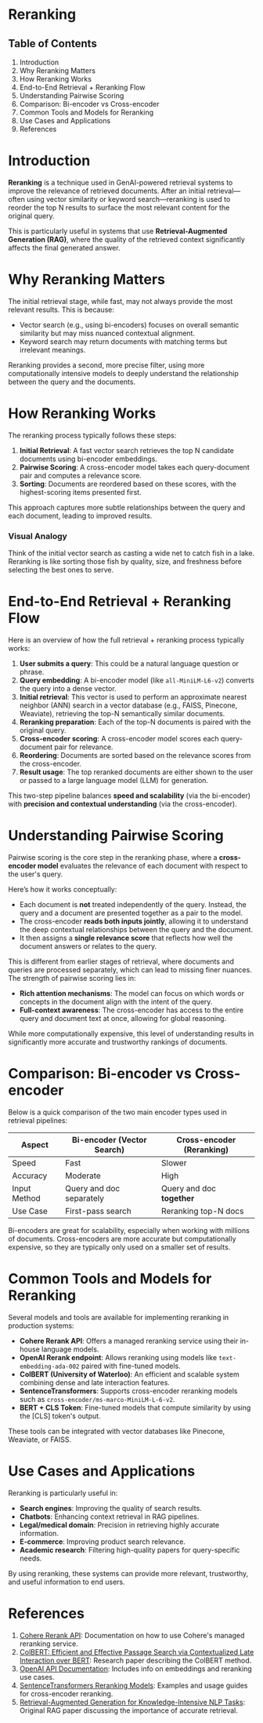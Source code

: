 <!-- ********************* -->
# Reranking
<!-- ********************* -->

## Table of Contents

1. Introduction
2. Why Reranking Matters
3. How Reranking Works
4. End-to-End Retrieval + Reranking Flow
5. Understanding Pairwise Scoring
6. Comparison: Bi-encoder vs Cross-encoder
7. Common Tools and Models for Reranking
8. Use Cases and Applications
9. References

<!-- ********************* -->
# Introduction
<!-- ********************* -->

**Reranking** is a technique used in GenAI-powered retrieval systems to improve the relevance of retrieved documents. After an initial retrieval—often using vector similarity or keyword search—reranking is used to reorder the top N results to surface the most relevant content for the original query.

This is particularly useful in systems that use **Retrieval-Augmented Generation (RAG)**, where the quality of the retrieved context significantly affects the final generated answer.

<!-- ********************* -->
# Why Reranking Matters
<!-- ********************* -->

The initial retrieval stage, while fast, may not always provide the most relevant results. This is because:

- Vector search (e.g., using bi-encoders) focuses on overall semantic similarity but may miss nuanced contextual alignment.
- Keyword search may return documents with matching terms but irrelevant meanings.

Reranking provides a second, more precise filter, using more computationally intensive models to deeply understand the relationship between the query and the documents.

<!-- ********************* -->
# How Reranking Works
<!-- ********************* -->

The reranking process typically follows these steps:

1. **Initial Retrieval**: A fast vector search retrieves the top N candidate documents using bi-encoder embeddings.
2. **Pairwise Scoring**: A cross-encoder model takes each query-document pair and computes a relevance score.
3. **Sorting**: Documents are reordered based on these scores, with the highest-scoring items presented first.

This approach captures more subtle relationships between the query and each document, leading to improved results.

### Visual Analogy

Think of the initial vector search as casting a wide net to catch fish in a lake. Reranking is like sorting those fish by quality, size, and freshness before selecting the best ones to serve.

<!-- ********************* -->
# End-to-End Retrieval + Reranking Flow
<!-- ********************* -->

Here is an overview of how the full retrieval + reranking process typically works:

1. **User submits a query**: This could be a natural language question or phrase.
2. **Query embedding**: A bi-encoder model (like `all-MiniLM-L6-v2`) converts the query into a dense vector.
3. **Initial retrieval**: This vector is used to perform an approximate nearest neighbor (ANN) search in a vector database (e.g., FAISS, Pinecone, Weaviate), retrieving the top-N semantically similar documents.
4. **Reranking preparation**: Each of the top-N documents is paired with the original query.
5. **Cross-encoder scoring**: A cross-encoder model scores each query-document pair for relevance.
6. **Reordering**: Documents are sorted based on the relevance scores from the cross-encoder.
7. **Result usage**: The top reranked documents are either shown to the user or passed to a large language model (LLM) for generation.

This two-step pipeline balances **speed and scalability** (via the bi-encoder) with **precision and contextual understanding** (via the cross-encoder).

<!-- ********************* -->
# Understanding Pairwise Scoring
<!-- ********************* -->

Pairwise scoring is the core step in the reranking phase, where a **cross-encoder model** evaluates the relevance of each document with respect to the user's query.

Here’s how it works conceptually:

- Each document is **not** treated independently of the query. Instead, the query and a document are presented together as a pair to the model.
- The cross-encoder **reads both inputs jointly**, allowing it to understand the deep contextual relationships between the query and the document.
- It then assigns a **single relevance score** that reflects how well the document answers or relates to the query.

This is different from earlier stages of retrieval, where documents and queries are processed separately, which can lead to missing finer nuances. The strength of pairwise scoring lies in:

- **Rich attention mechanisms**: The model can focus on which words or concepts in the document align with the intent of the query.
- **Full-context awareness**: The cross-encoder has access to the entire query and document text at once, allowing for global reasoning.

While more computationally expensive, this level of understanding results in significantly more accurate and trustworthy rankings of documents.

<!-- ********************* -->
# Comparison: Bi-encoder vs Cross-encoder
<!-- ********************* -->

Below is a quick comparison of the two main encoder types used in retrieval pipelines:

| Aspect         | Bi-encoder (Vector Search) | Cross-encoder (Reranking)       |
|----------------|----------------------------|----------------------------------|
| Speed          | Fast                       | Slower                           |
| Accuracy       | Moderate                   | High                             |
| Input Method   | Query and doc separately   | Query and doc **together**       |
| Use Case       | First-pass search          | Reranking top-N docs             |

Bi-encoders are great for scalability, especially when working with millions of documents. Cross-encoders are more accurate but computationally expensive, so they are typically only used on a smaller set of results.

<!-- ********************* -->
# Common Tools and Models for Reranking
<!-- ********************* -->

Several models and tools are available for implementing reranking in production systems:

- **Cohere Rerank API**: Offers a managed reranking service using their in-house language models.
- **OpenAI Rerank endpoint**: Allows reranking using models like `text-embedding-ada-002` paired with fine-tuned models.
- **ColBERT (University of Waterloo)**: An efficient and scalable system combining dense and late interaction features.
- **SentenceTransformers**: Supports cross-encoder reranking models such as `cross-encoder/ms-marco-MiniLM-L-6-v2`.
- **BERT + CLS Token**: Fine-tuned models that compute similarity by using the [CLS] token's output.

These tools can be integrated with vector databases like Pinecone, Weaviate, or FAISS.

<!-- ********************* -->
# Use Cases and Applications
<!-- ********************* -->

Reranking is particularly useful in:

- **Search engines**: Improving the quality of search results.
- **Chatbots**: Enhancing context retrieval in RAG pipelines.
- **Legal/medical domain**: Precision in retrieving highly accurate information.
- **E-commerce**: Improving product search relevance.
- **Academic research**: Filtering high-quality papers for query-specific needs.

By using reranking, these systems can provide more relevant, trustworthy, and useful information to end users.

<!-- ********************* -->
# References
<!-- ********************* -->

1. [Cohere Rerank API](https://docs.cohere.com/docs/rerank): Documentation on how to use Cohere's managed reranking service.
2. [ColBERT: Efficient and Effective Passage Search via Contextualized Late Interaction over BERT](https://arxiv.org/abs/2004.12832): Research paper describing the ColBERT method.
3. [OpenAI API Documentation](https://platform.openai.com/docs): Includes info on embeddings and reranking use cases.
4. [SentenceTransformers Reranking Models](https://www.sbert.net/examples/applications/re-ranking/README.html): Examples and usage guides for cross-encoder reranking.
5. [Retrieval-Augmented Generation for Knowledge-Intensive NLP Tasks](https://arxiv.org/abs/2005.11401): Original RAG paper discussing the importance of accurate retrieval.

